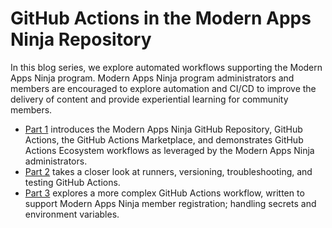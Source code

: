 # GitHub Actions in the Modern Apps Ninja Repository
In this blog series, we explore automated workflows supporting the Modern Apps Ninja program. Modern Apps Ninja program administrators and members are encouraged to explore automation and CI/CD to improve the delivery of content and provide experiential learning for community members.  

* [Part 1](./NinjaGitHubActions-part1.md) introduces the Modern Apps Ninja GitHub Repository, GitHub Actions, the GitHub Actions Marketplace, and demonstrates GitHub Actions Ecosystem workflows as leveraged by the Modern Apps Ninja administrators.
* [Part 2](./NinjaGitHubActions-part2.md) takes a closer look at runners, versioning, troubleshooting, and testing GitHub Actions.
* [Part 3](./NinjaGitHubActions-part3.md) explores a more complex GitHub Actions workflow, written to support Modern Apps Ninja member registration; handling secrets and environment variables.
  



